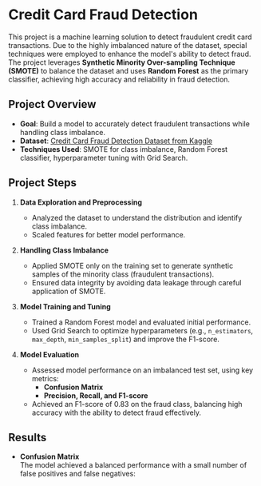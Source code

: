 # Credit Card Fraud Detection

This project is a machine learning solution to detect fraudulent credit card transactions. Due to the highly imbalanced nature of the dataset, special techniques were employed to enhance the model's ability to detect fraud. The project leverages **Synthetic Minority Over-sampling Technique (SMOTE)** to balance the dataset and uses **Random Forest** as the primary classifier, achieving high accuracy and reliability in fraud detection.

## Project Overview
- **Goal**: Build a model to accurately detect fraudulent transactions while handling class imbalance.
- **Dataset**: [Credit Card Fraud Detection Dataset from Kaggle](https://www.kaggle.com/mlg-ulb/creditcardfraud)
- **Techniques Used**: SMOTE for class imbalance, Random Forest classifier, hyperparameter tuning with Grid Search.

## Project Steps
1. **Data Exploration and Preprocessing**  
   - Analyzed the dataset to understand the distribution and identify class imbalance.
   - Scaled features for better model performance.

2. **Handling Class Imbalance**  
   - Applied SMOTE only on the training set to generate synthetic samples of the minority class (fraudulent transactions).
   - Ensured data integrity by avoiding data leakage through careful application of SMOTE.

3. **Model Training and Tuning**  
   - Trained a Random Forest model and evaluated initial performance.
   - Used Grid Search to optimize hyperparameters (e.g., `n_estimators`, `max_depth`, `min_samples_split`) and improve the F1-score.

4. **Model Evaluation**  
   - Assessed model performance on an imbalanced test set, using key metrics:
     - **Confusion Matrix**
     - **Precision, Recall, and F1-score**
   - Achieved an F1-score of 0.83 on the fraud class, balancing high accuracy with the ability to detect fraud effectively.

## Results
- **Confusion Matrix**  
  The model achieved a balanced performance with a small number of false positives and false negatives:
